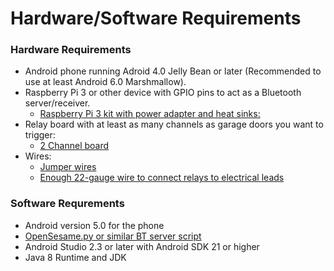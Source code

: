 # Hardware/Software Requirements

### Hardware Requirements
* Android phone running Adroid 4.0 Jelly Bean or later (Recommended to use at least Android 6.0 Marshmallow).
* Raspberry Pi 3 or other device with GPIO pins to act as a Bluetooth server/receiver.
  * [Raspberry Pi 3 kit with power adapter and heat sinks:](https://www.amazon.com/CanaKit-Raspberry-Micro-Supply-Listed/dp/B01C6FFNY4/ref=sr_1_4?s=pc&ie=UTF8&qid=1493755021&sr=1-4&keywords=raspberry+pi+3)
* Relay board with at least as many channels as garage doors you want to trigger:
  * [2 Channel board](https://www.amazon.com/SunFounder-Channel-Optocoupler-Expansion-Raspberry/dp/B00E0NTPP4/ref=sr_1_2?s=electronics&ie=UTF8&qid=1493755087&sr=1-2&keywords=2+channel+relay+module)
* Wires:
  * [Jumper wires](https://www.amazon.com/gp/product/B017NEGTXC/ref=oh_aui_detailpage_o04_s01?ie=UTF8&psc=1)
  * [Enough 22-gauge wire to connect relays to electrical leads](https://www.amazon.com/gp/product/B00NB3SQJU/ref=oh_aui_detailpage_o03_s01?ie=UTF8&psc=1)

### Software Requrements
* Android version 5.0 for the phone
* [OpenSesame.py or similar BT server script](https://github.com/jeffreysdempsey/OpenSesame/blob/master/opensesame.py)
* Android Studio 2.3 or later with Android SDK 21 or higher
* Java 8 Runtime and JDK
